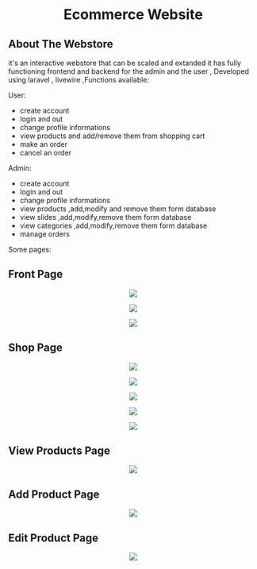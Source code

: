  <h1 align="center" > Ecommerce Website </h1>

## About The Webstore

<p align="left">it's an interactive webstore that can be scaled and extanded it has fully functioning frontend and backend for the admin and the user , Developed using laravel , livewire ,Functions available: </p>

<p>User:</p>
<ul>
    <li>create account</li>
    <li>login and out </li>
    <li>change profile informations</li>
    <li>view products and add/remove them from shopping cart</li>
    <li>make an order</li>
    <li>cancel an order</li>
</ul>

<p >Admin:</p>
<ul>
    <li>create account</li>
    <li>login and out </li>
    <li>change profile informations</li>
    <li>view products ,add,modify and remove them form database</li>
    <li>view slides ,add,modify,remove them form database</li>
    <li>view categories ,add,modify,remove them form database</li>
    <li>manage orders</li>
    <limanage users</li>
</ul>

Some pages:

## Front Page
<p align="center" ><img src="https://raw.githubusercontent.com/med906/EcomerceWebstore/master/Github%20Images/hometop.png"></img></p>
<p align="center" ><img src="https://raw.githubusercontent.com/med906/EcomerceWebstore/master/Github%20Images/homeMiddle.png"></img></p>
<p align="center" ><img src="https://raw.githubusercontent.com/med906/EcomerceWebstore/master/Github%20Images/homebottom.png"></img></p>


## Shop Page
<p align="center" ><img src="https://raw.githubusercontent.com/med906/EcomerceWebstore/master/Github%20Images/ShopTop1.png"></img></p>
<p align="center" ><img src="https://github.com/med906/EcomerceWebstore/blob/master/Github%20Images/ShopMid1.png"></img></p>
<p align="center" ><img src="https://github.com/med906/EcomerceWebstore/blob/master/Github%20Images/shopMid2.png"></img></p>
<p align="center" ><img src="https://github.com/med906/EcomerceWebstore/blob/master/Github%20Images/shopMid3.png"></img></p>
<p align="center" ><img src="https://github.com/med906/EcomerceWebstore/blob/master/Github%20Images/shopBottom.png"></img></p>


## View Products Page
<p align="center" ><img src="https://github.com/med906/EcomerceWebstore/blob/master/Github%20Images/ViewProducts.png"></img></p>



## Add Product Page
<p align="center" ><img src="https://github.com/med906/EcomerceWebstore/blob/master/Github%20Images/AddProduct.png"></img></p>


## Edit Product Page
<p align="center" ><img src="https://github.com/med906/EcomerceWebstore/blob/master/Github%20Images/EditProduct.png"></img></p>






